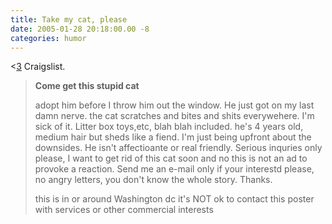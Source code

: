 ```yaml
---
title: Take my cat, please
date: 2005-01-28 20:18:00.00 -8
categories: humor
---
```

<[3](http://washingtondc.craigslist.org/pet/57497135.html) Craigslist.

> **Come get this stupid cat**
>
> adopt him before I throw him out the window. He just got on my last damn nerve. the cat scratches and bites and shits everywehere. I'm sick of it. Litter box toys,etc, blah blah included. he's 4 years old, medium hair but sheds like a fiend. I'm just being upfront about the downsides. He isn't affectioante or real friendly. Serious inquries only please, I want to get rid of this cat soon and no this is not an ad to provoke a reaction. Send me an e-mail only if your interestd please, no angry letters, you don't know the whole story. Thanks.
>
> this is in or around Washington dc
it's NOT ok to contact this poster with services or other commercial interests
